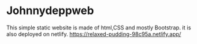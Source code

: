 # Johnnydeppweb
This simple static website is made of html,CSS and mostly Bootstrap.
it is also deployed on netlify.
https://relaxed-pudding-98c95a.netlify.app/
